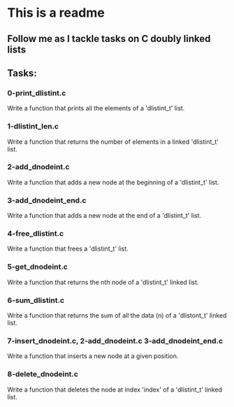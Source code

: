 # This is a readme
## Follow me as I tackle tasks on C doubly linked lists
## Tasks:
### 0-print_dlistint.c
Write a function that prints all the elements of a 'dlistint_t' list.
### 1-dlistint_len.c
Write a function that returns the number of elements in a linked 'dlistint_t' list.
### 2-add_dnodeint.c
Write a function that adds a new node at the beginning of a 'dlistint_t' list.
### 3-add_dnodeint_end.c
Write a function that adds a new node at the end of a 'dlistint_t' list.
### 4-free_dlistint.c
Write a function that frees a 'dlistint_t' list.
### 5-get_dnodeint.c
Write a function that returns the nth node of a 'dlistint_t' linked list.
### 6-sum_dlistint.c
Write a function that returns the sum of all the data (n) of a 'dlistont_t' linked list.
### 7-insert_dnodeint.c, 2-add_dnodeint.c 3-add_dnodeint_end.c
Write a function that inserts a new node at a given position.
### 8-delete_dnodeint.c
Write a function that deletes the node at index 'index' of a 'dlistint_t' linked list.
